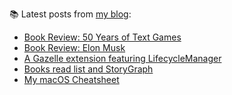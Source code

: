 
📚 Latest posts from <a href="https://blog.kartones.net/">my blog</a>:

<!--START_SECTION:blogposts-->
* [Book Review: 50 Years of Text Games](https:&#x2F;&#x2F;blog.kartones.net&#x2F;post&#x2F;book-review-50-years-of-text-games&#x2F;)
* [Book Review: Elon Musk](https:&#x2F;&#x2F;blog.kartones.net&#x2F;post&#x2F;book-review-elon-musk-walter-isaacson&#x2F;)
* [A Gazelle extension featuring LifecycleManager](https:&#x2F;&#x2F;blog.kartones.net&#x2F;post&#x2F;gazelle-extension-featuring-lifecyclemanager&#x2F;)
* [Books read list and StoryGraph](https:&#x2F;&#x2F;blog.kartones.net&#x2F;post&#x2F;books-read-list-and-storygraph&#x2F;)
* [My macOS Cheatsheet](https:&#x2F;&#x2F;blog.kartones.net&#x2F;post&#x2F;my-macos-cheatsheet&#x2F;)
<!--END_SECTION:blogposts-->

